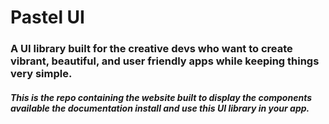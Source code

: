 # Pastel UI

### A UI library built for the creative devs who want to create vibrant, beautiful, and user friendly apps while keeping things very simple.

##### This is the repo containing the website built to display the components available the documentation install and use this UI library in your app.